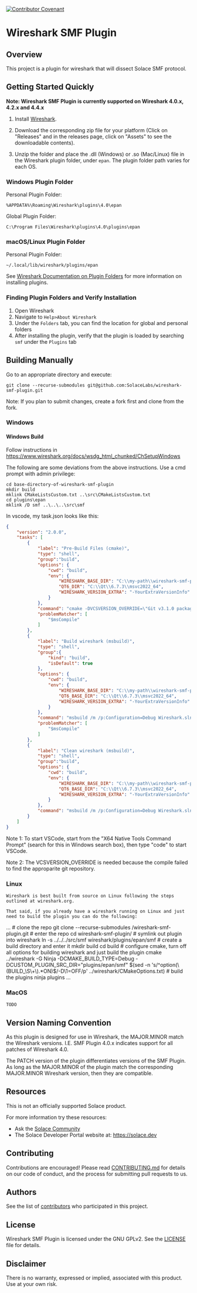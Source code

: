 [![Contributor Covenant](https://img.shields.io/badge/Contributor%20Covenant-v2.0%20adopted-ff69b4.svg)](CODE_OF_CONDUCT.md)

# Wireshark SMF Plugin

## Overview
This project is a plugin for wireshark that will dissect Solace SMF protocol.

## Getting Started Quickly

**Note: Wireshark SMF Plugin is currently supported on Wireshark 4.0.x, 4.2.x and 4.4.x**

1. Install [Wireshark](https://www.wireshark.org/download.html).

2. Download the corresponding zip file for your platform (Click on "Releases" and in the releases page, click on "Assets" to see the downloadable contents).

3. Unzip the folder and place the .dll (Windows) or .so (Mac/Linux) file in the Wireshark plugin folder, under `epan`. The plugin folder path varies for each OS.

### Windows Plugin Folder
Personal Plugin Folder:

`%APPDATA%\Roaming\Wireshark\plugins\4.0\epan`

Global Plugin Folder:

`C:\Program Files\Wireshark\plugins\4.0\plugins\epan`

### macOS/Linux Plugin Folder
Personal Plugin Folder:

`~/.local/lib/wireshark/plugins/epan`

See [Wireshark Documentation on Plugin Folders](https://www.wireshark.org/docs/wsug_html_chunked/ChPluginFolders.html) for more information on installing plugins.

### Finding Plugin Folders and Verify Installation

1. Open Wireshark
2. Navigate to `Help>About Wireshark`
3. Under the `Folders` tab, you can find the location for global and personal folders
4. After installing the plugin, verify that the plugin is loaded by searching `smf` under the `Plugins` tab

## Building Manually
Go to an appropriate directory and execute:
```
git clone --recurse-submodules git@github.com:SolaceLabs/wireshark-smf-plugin.git
```
Note: If you plan to submit changes, create a fork first and clone from the fork.

### Windows
#### Windows Build
Follow instructions in https://www.wireshark.org/docs/wsdg_html_chunked/ChSetupWindows

The following are some deviations from the above instructions.
Use a cmd prompt with admin privilege:
```
cd base-directory-of-wireshark-smf-plugin
mkdir build
mklink CMakeListsCustom.txt ..\src\CMakeListsCustom.txt
cd plugins\epan
mklink /D smf ..\..\..\src\smf
```
In vscode, my task.json looks like this:
```json
{
	"version": "2.0.0",
	"tasks": [
        {
            "label": "Pre-Build Files (cmake)",
            "type": "shell",
            "group":"build",
            "options": {
                "cwd": "build",
                "env": {
                    "WIRESHARK_BASE_DIR": "C:\\my-path\\wireshark-smf-plugin",
                    "QT6_DIR": "C:\\Qt\\6.7.3\\msvc2022_64",
                    "WIRESHARK_VERSION_EXTRA": "-YourExtraVersionInfo"
                }
            },
            "command": "cmake -DVCSVERSION_OVERRIDE=\"Git v3.1.0 packaged as 3.1.0-1\" -G “Visual Studio 17 2022” -A x64 ..\\wireshark",
            "problemMatcher": [
                "$msCompile"
            ]
        },
        {
            "label": "Build wireshark (msbuild)",
            "type": "shell",
            "group":{
                "kind": "build",
                "isDefault": true
            },
            "options": {
                "cwd": "build",
                "env": {
                    "WIRESHARK_BASE_DIR": "C:\\my-path\\wireshark-smf-plugin",
                    "QT6_BASE_DIR": "C:\\Qt\\6.7.3\\msvc2022_64",
                    "WIRESHARK_VERSION_EXTRA": "-YourExtraVersionInfo"
                }
            },
            "command": "msbuild /m /p:Configuration=Debug Wireshark.sln",
            "problemMatcher": [
                "$msCompile"
            ]
        },
        {
            "label": "Clean wireshark (msbuild)",
            "type": "shell",
            "group":"build",
            "options": {
                "cwd": "build",
                "env": {
                    "WIRESHARK_BASE_DIR": "C:\\my-path\\wireshark-smf-plugin",
                    "QT6_BASE_DIR": "C:\\Qt\\6.7.3\\msvc2022_64",
                    "WIRESHARK_VERSION_EXTRA": "-YourExtraVersionInfo"
                }
            },
            "command": "msbuild /m /p:Configuration=Debug Wireshark.sln /t:Clean"
        }
	]
}
```

Note 1: To start VSCode, start from the "X64 Native Tools Command Prompt" (search for this in Windows search box), then type "code" to start VSCode.

Note 2: The VCSVERSION_OVERRIDE is needed because the compile failed to find the approparite git repository.

### Linux
    Wireshark is best built from source on Linux following the steps outlined at wireshark.org.

    That said, if you already have a wireshark running on Linux and just need to build the plugin you can do the following:
...
    # clone the repo
    git clone --recurse-submodules <your-fork>/wireshark-smf-plugin.git
    # enter the repo
    cd wireshark-smf-plugin/
    # symlink out plugin into wireshark 
    ln -s ../../../src/smf wireshark/plugins/epan/smf
    # create a build directory and enter it
    mkdir build
    cd build
    # configure cmake,   turn off all options for building wireshark and just build the plugin
    cmake ../wireshark -G Ninja -DCMAKE_BUILD_TYPE=Debug -DCUSTOM_PLUGIN_SRC_DIR="plugins/epan/smf" $(sed -n 's/^option(\(BUILD_\S\+\).*ON)$/-D\1=OFF/p' ../wireshark/CMakeOptions.txt)
    # build the plugins
    ninja plugins
...

### MacOS
    TODO

## Version Naming Convention
As this plugin is designed for use in Wireshark, the MAJOR.MINOR match the Wireshark versions. I.E. SMF Plugin 4.0.x indicates support for all patches of Wireshark 4.0.

The PATCH version of the plugin differentiates versions of the SMF Plugin.  As long as the MAJOR.MINOR of the plugin match the corresponding MAJOR.MINOR Wireshark version, then they are compatible.

## Resources
This is not an officially supported Solace product.

For more information try these resources:
- Ask the [Solace Community](https://solace.community)
- The Solace Developer Portal website at: https://solace.dev

## Contributing
Contributions are encouraged! Please read [CONTRIBUTING.md](CONTRIBUTING.md) for details on our code of conduct, and the process for submitting pull requests to us.

## Authors
See the list of [contributors](https://github.com/SolaceLabs/wireshark-smf-plugin/graphs/contributors) who participated in this project.

## License
Wireshark SMF Plugin is licensed under the GNU GPLv2. See the [LICENSE](license.txt) file for details.

## Disclaimer

There is no warranty, expressed or implied, associated with this product.
Use at your own risk.
